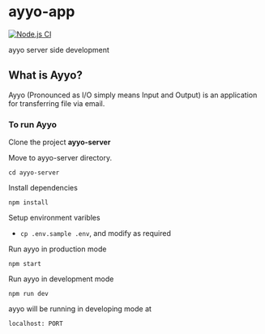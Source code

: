# ayyo-app

[![Node.js CI](https://github.com/iathul/ayyo-app/actions/workflows/node.js.yml/badge.svg)](https://github.com/iathul/ayyo-app/actions/workflows/node.js.yml)


ayyo server side development

## What is Ayyo?

Ayyo (Pronounced as I/O simply means Input and Output) is an application for transferring file via email.

### To run Ayyo

Clone the project  **ayyo-server**

Move to ayyo-server directory.

```text
cd ayyo-server

```

Install dependencies

```text
npm install

```

Setup environment varibles

- `cp .env.sample .env`, and modify as required

Run ayyo in production mode

```text
npm start

```

Run ayyo in development mode

```text
npm run dev

```

ayyo will be running in developing mode at

```text
localhost: PORT

```
